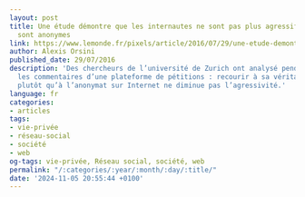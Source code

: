 ```yaml
---
layout: post
title: Une étude démontre que les internautes ne sont pas plus agressifs lorsqu’ils
  sont anonymes
link: https://www.lemonde.fr/pixels/article/2016/07/29/une-etude-demontre-que-les-internautes-ne-sont-pas-plus-agressifs-lorsqu-ils-sont-anonymes_4976293_4408996.html
author: Alexis Orsini
published_date: 29/07/2016
description: 'Des chercheurs de l’université de Zurich ont analysé pendant trois ans
  les commentaires d’une plateforme de pétitions : recourir à sa véritable identité
  plutôt qu’à l’anonymat sur Internet ne diminue pas l’agressivité.'
language: fr
categories:
- articles
tags:
- vie-privée
- réseau-social
- société
- web
og-tags: vie-privée, Réseau social, société, web
permalink: "/:categories/:year/:month/:day/:title/"
date: '2024-11-05 20:55:44 +0100'
---
```

